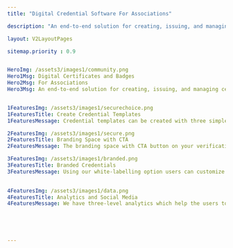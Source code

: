 ```yaml
---
title: "Digital Credential Software For Associations"

description: "An end-to-end solution for creating, issuing, and managing certificates and badges for associations and communities."

layout: V2LayoutPages

sitemap.priority : 0.9


HeroImg: /assets3/images1/community.png
Hero1Msg: Digital Certificates and Badges
Hero2Msg: For Associations
Hero3Msg: An end-to-end solution for creating, issuing, and managing certificates and badges for associations and communities.


1FeaturesImg: /assets3/images1/securechoice.png
1FeaturesTitle: Create Credential Templates
1FeaturesMessage: Credential templates can be created with three simple steps. We have an unlimited repository of templates, and users can upload or design their credential images. Canva Integration makes it easy for users to design their images. Canva Integration makes it easy for users to design their images for their credential templates. With just a few clicks, users can have access to a wide variety of tools and resources that they can use to create their unique images.

2FeaturesImg: /assets3/images1/secure.png
2FeaturesTitle: Branding Space with CTA
2FeaturesMessage: The branding space with CTA button on your verification page is one of the most important elements of your page. It is the call to action that tells your visitors what you want them to do next. If you are not using a CTA button, you are missing out on a great opportunity to increase your inbound traffic and collect leads.

3FeaturesImg: /assets3/images1/branded.png
3FeaturesTitle: Branded Credentials
3FeaturesMessage: Using our white-labelling option users can customize the verification page with their URL, logo and footer which fits their brand. Which helps to issue credentials as a front-end issuer. This is a great option when you're just getting started. Using our full support option we allow users to customize their verification profile with logo, URL, footers and other features. We also provide quick access to a support page.

                  
4FeaturesImg: /assets3/images1/data.png
4FeaturesTitle: Analytics and Social Media
4FeaturesMessage: We have three-level analytics which help the users to understand the matrices and success of the program. Users can share their credentials to 40+ social media and as an issuer, you can have zero-cost marketing with digital credentials. We also provide social management platforms like Facebook and Instagram as well as analytics of your web data.





---
```

